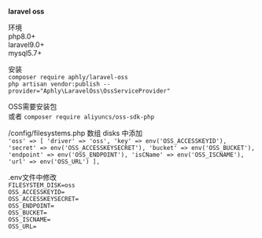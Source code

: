 **laravel oss**<br>

环境<br>
php8.0+<br>
laravel9.0+<br>
mysql5.7+<br>

安装<br>
`composer require aphly/laravel-oss` <br>
`php artisan vendor:publish --provider="Aphly\LaravelOss\OssServiceProvider"` <br>

OSS需要安装包<br>
或者 `composer require aliyuncs/oss-sdk-php`<br>

/config/filesystems.php 数组 disks 中添加<br>
`'oss' => [
'driver' => 'oss',
'key' => env('OSS_ACCESSKEYID'),
'secret' => env('OSS_ACCESSKEYSECRET'),
'bucket' => env('OSS_BUCKET'),
'endpoint' => env('OSS_ENDPOINT'),
'isCName' => env('OSS_ISCNAME'),
'url' => env('OSS_URL')
],`

.env文件中修改<br>
`FILESYSTEM_DISK=oss` <br>
`OSS_ACCESSKEYID=` <br>
`OSS_ACCESSKEYSECRET=` <br>
`OSS_ENDPOINT=` <br>
`OSS_BUCKET=` <br>
`OSS_ISCNAME=` <br>
`OSS_URL=` <br>

